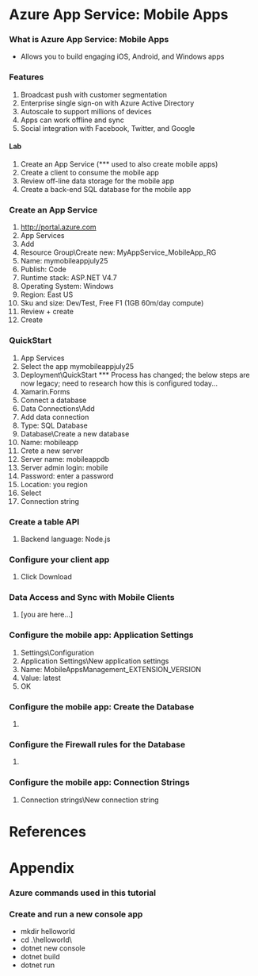 # Azure App Service: Mobile Apps

### What is Azure App Service: Mobile Apps
- Allows you to build engaging iOS, Android, and Windows apps

### Features
1. Broadcast push with customer segmentation
2. Enterprise single sign-on with Azure Active Directory
3. Autoscale to support millions of devices
4. Apps can work offline and sync
5. Social integration with Facebook, Twitter, and Google

#### Lab
1. Create an App Service (*** used to also create mobile apps)
2. Create a client to consume the mobile app
3. Review off-line data storage for the mobile app
4. Create a back-end SQL database for the mobile app

### Create an App Service
1. http://portal.azure.com
2. App Services 
3. Add
4. Resource Group\Create new: MyAppService_MobileApp_RG
5. Name: mymobileappjuly25
6. Publish: Code
7. Runtime stack: ASP.NET V4.7
8. Operating System: Windows
9. Region: East US
10. Sku and size: Dev/Test, Free F1 (1GB 60m/day compute)
11. Review + create
12. Create

### QuickStart
1. App Services
2. Select the app mymobileappjuly25
3. Deployment\QuickStart
*** Process has changed; the below steps are now legacy; need to research how this is configured today...
4. Xamarin.Forms
5. Connect a database
6. Data Connections\Add
7. Add data connection
8. Type: SQL Database
9. Database\Create a new database
10. Name: mobileapp
11. Crete a new server
12. Server name: mobileappdb
13. Server admin login: mobile
14. Password: enter a password
15. Location: you region
16. Select
17. Connection string

### Create a table API
1. Backend language: Node.js

### Configure your client app
1. Click Download

### Data Access and Sync with Mobile Clients
1. [you are here...]


### Configure the mobile app: Application Settings
1. Settings\Configuration
2. Application Settings\New application settings
3. Name: MobileAppsManagement_EXTENSION_VERSION
4. Value: latest
5. OK

### Configure the mobile app: Create the Database
1. 

### Configure the Firewall rules for the Database
1. 

### Configure the mobile app: Connection Strings 
1. Connection strings\New connection string

# References

# Appendix

### Azure commands used in this tutorial


### Create and run a new console app
- mkdir helloworld
- cd .\helloworld\
- dotnet new console
- dotnet build
- dotnet run